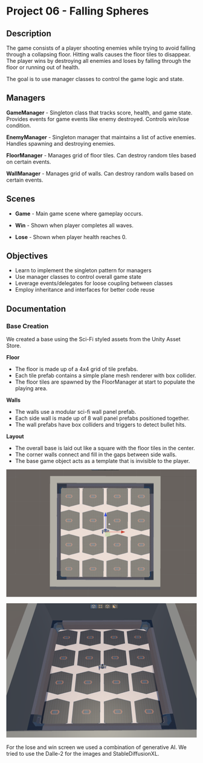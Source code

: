 # Project 06 - Falling Spheres

## Description

The game consists of a player shooting enemies while trying to avoid falling through a collapsing floor. Hitting walls causes the floor tiles to disappear. The player wins by destroying all enemies and loses by falling through the floor or running out of health.

The goal is to use manager classes to control the game logic and state.

## Managers

**GameManager** - Singleton class that tracks score, health, and game state. Provides events for game events like enemy destroyed. Controls win/lose condition.

**EnemyManager** - Singleton manager that maintains a list of active enemies. Handles spawning and destroying enemies.

**FloorManager** - Manages grid of floor tiles. Can destroy random tiles based on certain events.

**WallManager** - Manages grid of walls. Can destroy random walls based on certain events.

## Scenes

- **Game** - Main game scene where gameplay occurs.

- **Win** - Shown when player completes all waves.

- **Lose** - Shown when player health reaches 0.

## Objectives

- Learn to implement the singleton pattern for managers
- Use manager classes to control overall game state
- Leverage events/delegates for loose coupling between classes
- Employ inheritance and interfaces for better code reuse

## Documentation

### Base Creation

We created a base using the Sci-Fi styled assets from the Unity Asset Store.

**Floor**

- The floor is made up of a 4x4 grid of tile prefabs. 
- Each tile prefab contains a simple plane mesh renderer with box collider.
- The floor tiles are spawned by the FloorManager at start to populate the playing area.

**Walls** 

- The walls use a modular sci-fi wall panel prefab.
- Each side wall is made up of 8 wall panel prefabs positioned together.
- The wall prefabs have box colliders and triggers to detect bullet hits.

**Layout**

- The overall base is laid out like a square with the floor tiles in the center.
- The corner walls connect and fill in the gaps between side walls.
- The base game object acts as a template that is invisible to the player.

![Base Layout](./Images/Base-layout.png)

![Base Layout](./Images/Base-layout_angle.png)

For the lose and win screen we used a combination of generative AI. We tried to use the Dalle-2 for the images and StableDiffusionXL. 


